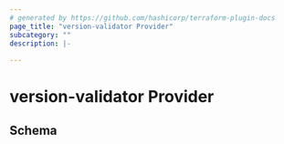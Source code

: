 ```yaml
---
# generated by https://github.com/hashicorp/terraform-plugin-docs
page_title: "version-validator Provider"
subcategory: ""
description: |-
  
---
```


# version-validator Provider





<!-- schema generated by tfplugindocs -->
## Schema
